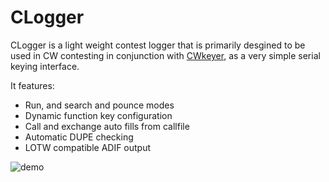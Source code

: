 # CLogger

CLogger is a light weight contest logger that is primarily desgined to be used in CW contesting in conjunction with [CWkeyer](https://github.com/etamme/cwkeyer), as a very simple serial keying interface.

It features: 
- Run, and search and pounce modes  
- Dynamic function key configuration 
- Call and exchange auto fills from callfile
- Automatic DUPE checking
- LOTW compatible ADIF output

![demo](https://i.imgur.com/E5HjEoR.gif)
